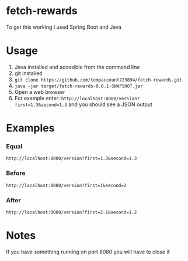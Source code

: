 # fetch-rewards

To get this working I used Spring Boot and Java

# Usage

1. Java installed and accesible from the command line
2. git installed
3. ``` git clone https://github.com/tempaccount723894/fetch-rewards.git ```
4. ``` java -jar target/fetch-rewards-0.0.1-SNAPSHOT.jar ```
5. Open a web browser
6. For example enter: ``` http://localhost:8080/version?first=1.3&second=1.3 ``` and you should see a JSON output

# Examples

### Equal
``` http://localhost:8080/version?first=1.3&second=1.3 ```

### Before
``` http://localhost:8080/version?first=1&second=2 ```

### After
``` http://localhost:8080/version?first=2.1&second=1.2 ```

# Notes
If you have something running on port 8080 you will have to close it
